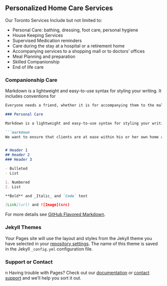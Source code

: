 ## Personalized Home Care Services


Our Toronto Services Include but not limited to:
- Personal Care: bathing, dressing, foot care, personal hygiene
- House Keeping Services
- Supervised Medication reminders
- Care during the stay at a hospital or a retirement home
- Accompanying services to a shopping mall or to doctors’ offices
- Meal Planning and preparation
- Skilled Companionship
- End of life care

### Companionship Care

Markdown is a lightweight and easy-to-use syntax for styling your writing. It includes conventions for

```markdown
Everyone needs a friend, whether it is for accompanying them to the mall or the doctors’ offices, we have you covered. We do our very best to match our clients with a caregiver that they feel the most comfortable with. We offer services such as providing a caregiver that speaks the same language as the client, or one who can cook their favourite meals. Making sure our clients feel at peace in their own home is our responsibility and we are determined to make that happen.

### Personal Care

Markdown is a lightweight and easy-to-use syntax for styling your writing. It includes conventions for

```markdown
We want to ensure that clients are at ease within his or her own home and has their personal needs met. This means that they can live independently without suffering through the difficulty of not having their personal needs met. Our caregivers are trained in all aspects of care such as laundry, light housekeeping, planning and preparing meals, bathing, medication reminders etc.


# Header 1
## Header 2
### Header 3

- Bulleted
- List

1. Numbered
2. List

**Bold** and _Italic_ and `Code` text

[Link](url) and ![Image](src)
```

For more details see [GitHub Flavored Markdown](https://guides.github.com/features/mastering-markdown/).

### Jekyll Themes

Your Pages site will use the layout and styles from the Jekyll theme you have selected in your [repository settings](https://github.com/dizonrl20/Care.io/settings). The name of this theme is saved in the Jekyll `_config.yml` configuration file.

### Support or Contact
n
Having trouble with Pages? Check out our [documentation](https://docs.github.com/categories/github-pages-basics/) or [contact support](https://github.com/contact) and we’ll help you sort it out.
